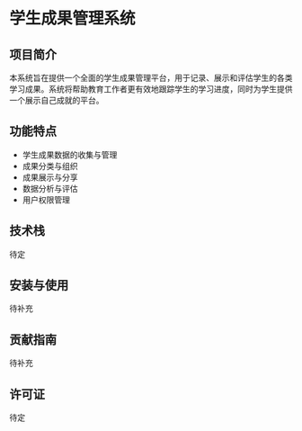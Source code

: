 # 学生成果管理系统

## 项目简介

本系统旨在提供一个全面的学生成果管理平台，用于记录、展示和评估学生的各类学习成果。系统将帮助教育工作者更有效地跟踪学生的学习进度，同时为学生提供一个展示自己成就的平台。

## 功能特点

- 学生成果数据的收集与管理
- 成果分类与组织
- 成果展示与分享
- 数据分析与评估
- 用户权限管理

## 技术栈

待定

## 安装与使用

待补充

## 贡献指南

待补充

## 许可证

待定
